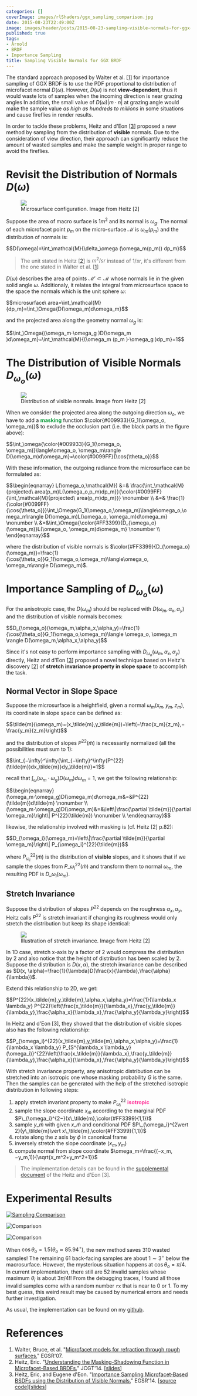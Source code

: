 ```yaml
---
categories: []
coverImage: images/rlShaders/ggx_sampling_comparison.jpg
date: 2015-08-23T22:49:00Z
image: images/header/posts/2015-08-23-sampling-visible-normals-for-ggx-brdf.jpg
published: true
tags:
- Arnold
- BRDF
- Importance Sampling
title: Sampling Visible Normals for GGX BRDF
---
```


The standard approach proposed by Walter et al. [[1](#ref.1)] for importance sampling of GGX BRDF is to use the PDF proportional to distribution of microfacet normal $D(\omega)$. However, $D(\omega)$ is not __view-dependent__, thus it would waste lots of samples when the incoming direction is near grazing angles In addition, the small value of $D(\omega)\vert m\cdot n\vert$ at grazing angle would make the sample value _as high as hundreds to millions_ in some situations and cause fireflies in render results.

In order to tackle these problems, Heitz and d'Eon [[3](#ref.3)] proposed a new method by sampling from the distribution of <span class="orange">__visible__</span> normals. Due to the consideration of view direction, their approach can significantly reduce the amount of wasted samples and make the sample weight in proper range to avoid the fireflies.

# Revisit the Distribution of Normals $D(\omega)$

<figure class="figure">
<img src="/images/rendering/microsurface.png">
<figcaption class="figure-caption">Microsurface configuration. Image from Heitz [2]</figcaption>
</figure>

Suppose the area of macro surface is $1m^2$ and its normal is $\omega_g$. The normal of each microfacet point $p_m$ on the micro-surface $\mathcal{M}$ is $\omega_m(p_m)$ and the distribution of normals is:

<div>$$D(\omega)=\int_\mathcal{M}{\delta_\omega (\omega_m(p_m)) dp_m}$$</div>

> The unit stated in Heitz [[2](#ref.2)] is $m^2/sr$ instead of $1/sr$, it's different from the one stated in Walter et al. [[1](#ref.1)]

$D(\omega)$ describes the area of points $\mathcal{M}′⊂\mathcal{M}$ whose normals lie in the given solid angle $\omega$. Additionaly, it relates the integral from microsurface space to the space the normals which is the unit sphere $\omega$:

<div>$$microsurface\ area=\int_\mathcal{M}{dp_m}=\int_\Omega{D(\omega_m)d\omega_m}$$</div>

and the projected area along the geometry normal $\omega_g$ is:

<div>$$\int_\Omega{(\omega_m⋅\omega_g )D(\omega_m )d\omega_m}=\int_\mathcal{M}{(\omega_m (p_m )⋅\omega_g )dp_m}=1$$</div>

# The Distribution of Visible Normals $D_{\omega_o}(\omega)$

<figure class="figure">
<img src="/images/rendering/distributtion_of_visible_normals.png">
<figcaption class="figure-caption">Distribution of visible normals. Image from Heitz [2]</figcaption>
</figure>

When we consider the projected area along the outgoing direction $\omega_o$, we have to add a <span style="color: #009933;">__masking__</span> function $\color{#009933}{G_1(\omega_o, \omega_m)}$ to exclude the occlusion part (i.e. the black parts in the figure above):

<div>$$\int_\omega{\color{#009933}{G_1(\omega_o, \omega_m)}\langle\omega_o, \omega_m\rangle D(\omega_m)d\omega_m}=\color{#0099FF}{\cos{\theta_o}}$$</div>

With these information, the outgoing radiance from the microsurface can be formulated as:

<div>$$\begin{eqnarray}
L(\omega_o,\mathcal{M}) &=& \frac{\int_\mathcal{M}{projected\ area(p_m)L(\omega_o,p_m)dp_m}}{\color{#0099FF}{\int_\mathcal{M}{projected\ area(p_m)dp_m}}} \nonumber \\
&=& \frac{1}{\color{#0099FF}{\cos{\theta_o}}}\int_\Omega{G_1(\omega_o,\omega_m)\langle\omega_o,\omega_m\rangle D(\omega_m)L(\omega_o, \omega_m)d\omega_m} \nonumber \\
&=&\int_\Omega{\color{#FF3399}{D_{\omega_o}(\omega_m)}L(\omega_o, \omega_m)d\omega_m} \nonumber \\
\end{eqnarray}$$</div>

where the distribution of visible normals is $\color{#FF3399}{D_{\omega_o}(\omega_m)}=\frac{1}{\cos{\theta_o}}G_1(\omega_o,\omega_m)\langle\omega_o, \omega_m\rangle D(\omega_m)$.

# Importance Sampling of $D_{\omega_o}(\omega)$

For the anisotropic case, the $D(\omega_m)$ should be replaced with $D(\omega_m,\alpha_x,\alpha_y)$ and the distribution of visible normals becomes:

<div>$$D_{\omega_o}(\omega_m,\alpha_x,\alpha_y)=\frac{1}{\cos{\theta_o}}G_1(\omega_o,\omega_m)\langle \omega_o, \omega_m \rangle D(\omega_m,\alpha_x,\alpha_y)$$</div>

Since it's not easy to perform importance sampling with $D_{\omega_o}(\omega_m,\alpha_x,\alpha_y)$ directly, Heitz and d'Eon [[3](#ref.3)] proposed a novel technique based on Heitz's discovery [[2](#ref.2)] of <span class="orange">__stretch invariance property in slope space__</span> to accomplish the task.

## Normal Vector in Slope Space

Suppose the microsurface is a heightfield, given a normal $\omega_m(x_m, y_m,z_m)$, its coordinate in slope space can be defined as:

<div>$$\tilde{m}(\omega_m)=(x_\tilde{m},y_\tilde{m})=\left(−\frac{x_m}{z_m},−\frac{y_m}{z_m}\right)$$</div>

and the distribution of slopes $P^{22}(\tilde{m})$ is necessarily normalized (all the possibilities must sum to 1):

<div>$$\int_{−\infty}^\infty{\int_{−\infty}^\infty{P^{22}(\tilde{m})dx_\tilde{m}}dy_\tilde{m}}=1$$</div>

recall that $\int_\omega{(\omega_m\cdot\omega_g)D(\omega_m)d\omega_m}=1$, we get the following relationship:

<div>$$\begin{eqnarray}
(\omega_m⋅\omega_g)D(\omega_m)d\omega_m&=&P^{22}(\tilde{m})d\tilde{m} \nonumber \\
(\omega_m⋅\omega_g)D(\omega_m)&=&\left\|\frac{\partial \tilde{m}}{\partial \omega_m}\right\| P^{22}(\tilde{m}) \nonumber \\
\end{eqnarray}$$</div>

likewise, the relationship involved with masking is (cf. Heitz [2] p.82):

<div>$$D_{\omega_i}(\omega_m)=\left\|\frac{\partial \tilde{m}}{\partial \omega_m}\right\| P_{\omega_i}^{22}(\tilde{m})$$</div>

where $P_{\omega_i}^{22}(\tilde{m})$ is the distribution of <span class="orange">__visible__</span> slopes, and it shows that if we sample the slopes from $P\_{\omega_i}^{22}(\tilde{m})$ and transform them to normal $\omega_m$, the resulting PDF is $D\_{\omega_i}(\omega_m)$.

## Stretch Invariance

Suppose the distribution of slopes $P^{22}$ depends on the roughness $\alpha_x,\alpha_y$, Heitz calls $P^{22}$ is stretch invariant if changing its roughness would only stretch the distribution but keep its shape identical:

<figure class="figure">
<img src="/images/rendering/stretch_invariant.png">
<figcaption class="figure-caption">Illustration of stretch invariance. Image from Heitz [2]</figcaption>
</figure>

In 1D case, stretch x-axis by a factor of 2 would compress the distribution by 2 and also notice that the height of distribution has been scaled by 2. Suppose the distribution is $D(x, \alpha)$, the stretch invariance can be described as $D(x, \alpha)=\frac{1}{\lambda}D(\frac{x}{\lambda},\frac{\alpha}{\lambda})$.

Extend this relationship to 2D, we get:

<div>$$P^{22}(x_\tilde{m},y_\tilde{m},\alpha_x,\alpha_y)=\frac{1}{\lambda_x \lambda_y} P^{22}\left(\frac{x_\tilde{m}}{\lambda_x},\frac{y_\tilde{m}}{\lambda_y},\frac{\alpha_x}{\lambda_x},\frac{\alpha_y}{\lambda_y}\right)$$</div>

In Heitz and d'Eon [3], they showed that the distribution of visible slopes also has the following relationship:

<div>$$P_{\omega_i}^{22}(x_\tilde{m},y_\tilde{m},\alpha_x,\alpha_y)=\frac{1}{\lambda_x \lambda_y} P_{S^{\lambda_x \lambda_y} (\omega_i)}^{22}\left(\frac{x_\tilde{m}}{\lambda_x},\frac{y_\tilde{m}}{\lambda_y},\frac{\alpha_x}{\lambda_x},\frac{\alpha_y}{\lambda_y}\right)$$</div>

With stretch invariance property, any anisotropic distribution can be stretched into an isotropic one whose masking probability $G$ is the same. Then the samples can be generated with the help of the stretched isotropic distribution in following steps:

1. apply stretch invariant property to make $P_{\omega_i}^{22}$ <span style="color: #FF3399;">__isotropic__</span>
2. sample the slope coordinate $x_\tilde{m}$ according to the marginal PDF $P\_{\omega_i}^{2−}(x\_\tilde{m},\color{#FF3399}{1,1})$
3. sample $y\_\tilde{m}$ with given $x\_\tilde{m}$ and conditional PDF $P\_{\omega_i}^{2\vert 2}(y\_\tilde{m}\vert x\_\tilde{m},\color{#FF3399}{1,1})$
4. rotate along the z axis by $\phi$ in canonical frame
5. inversely stretch the slope coordinate $(x_m, y_m)$
6. compute normal from slope coordinate $\omega_m=\frac{(−x_m,−y_m,1)}{\sqrt{x_m^2+y_m^2+1}}$

> The implementation details can be found in the [supplemental document](https://hal.inria.fr/hal-00996995v2/file/supplemental1.pdf) of the Heitz and d'Eon [3].

# Experimental Results

<a href="/images/rlShaders/ggx_sampling_comparison.jpg" data-lightbox="results"> ![Sampling Comparison](/images/rlShaders/ggx_sampling_comparison.jpg)
</a>

![Comparison](/images/rlShaders/ggx_ndf_sample_cmp.jpg)

![Comparison](/images/rlShaders/ggx_ndf_sample_cmp2.jpg)

When $\cos{\theta_o}=1.5 (\theta_o\approx 85.94^\circ)$, the new method saves 310 wasted samples! The remaining 61 back-facing samples are about $1\sim3^\circ$ below the macrosurface. However, the mysterious situation happens at $\cos{\theta_o}=\pi/4$. In current implementation, there still are 52 invalid samples whose maximum $\theta_i$ is about $3\pi/4$!! From the debugging traces, I found all those invalid samples come with a random number `rx` that is near to 0 or 1. To my best guess, this weird result may be caused by numerical errors and needs further investigation.

As usual, the implementation can be found on my [github](https://github.com/shihchinw/rlShaders/blob/master/src/rlDisney.cpp).

# References

1. Walter, Bruce, et al. "[Microfacet models for refraction through rough surfaces.](http://www.cs.cornell.edu/~srm/publications/EGSR07-btdf.html)" EGSR'07.
2. Heitz, Eric. "[Understanding the Masking-Shadowing Function in Microfacet-Based BRDFs.](http://jcgt.org/published/0003/02/03/)" JCGT'14. [[slides](http://jcgt.org/published/0003/02/03/presentation.pdf)]
3. Heitz, Eric, and Eugene d'Eon. "[Importance Sampling Microfacet‐Based BSDFs using the Distribution of Visible Normals.](https://hal.inria.fr/hal-00996995)" EGSR'14. [[source code](https://hal.inria.fr/hal-00996995v2/file/supplemental1.pdf)][[slides](https://hal.inria.fr/hal-00996995v2/file/slides.pdf)]
